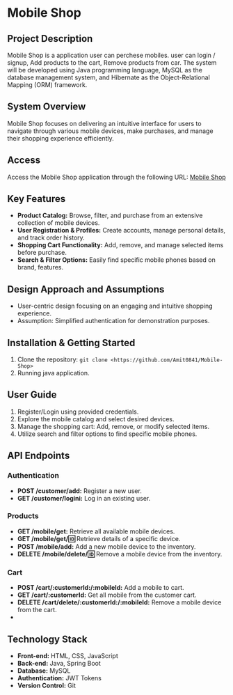 # Mobile Shop

## Project Description

Mobile Shop is a application user can perchese mobiles. user can login / signup, Add products to the cart, Remove products from car. The system will be developed using Java programming language, MySQL as the database management system, and Hibernate as the Object-Relational Mapping (ORM) framework. 

## System Overview

Mobile Shop focuses on delivering an intuitive interface for users to navigate through various mobile devices, make purchases, and manage their shopping experience efficiently.

## Access

Access the Mobile Shop application through the following URL: [Mobile Shop](https://6593a8a973b2164c52441e50--magical-malabi-b00d0b.netlify.app/)

## Key Features

- **Product Catalog:** Browse, filter, and purchase from an extensive collection of mobile devices.
- **User Registration & Profiles:** Create accounts, manage personal details, and track order history.
- **Shopping Cart Functionality:** Add, remove, and manage selected items before purchase.
- **Search & Filter Options:** Easily find specific mobile phones based on brand, features.

## Design Approach and Assumptions

- User-centric design focusing on an engaging and intuitive shopping experience.
- Assumption: Simplified authentication for demonstration purposes.

## Installation & Getting Started

1. Clone the repository: `git clone <https://github.com/Amit0841/Mobile-Shop>`
2. Running java application.

## User Guide

1. Register/Login using provided credentials.
2. Explore the mobile catalog and select desired devices.
3. Manage the shopping cart: Add, remove, or modify selected items.
5. Utilize search and filter options to find specific mobile phones.

## API Endpoints

### Authentication

- **POST /customer/add:** Register a new user.
- **GET /customer/logini:** Log in an existing user.

### Products

- **GET /mobile/get:** Retrieve all available mobile devices.
- **GET /mobile/get/:id:** Retrieve details of a specific device.
- **POST /mobile/add:** Add a new mobile device to the inventory.
- **DELETE /mobile/delete/:id:** Remove a mobile device from the inventory.

### Cart

- **POST /cart/:customerId:/:mobileId:** Add a mobile to cart.
- **GET /cart/:customerId:** Get all mobile from the customer cart.
- **DELETE /cart/delete/:customerId:/:mobileId:** Remove a mobile device from the cart.
- 
## Technology Stack

- **Front-end:** HTML, CSS, JavaScript
- **Back-end:** Java, Spring Boot
- **Database:** MySQL
- **Authentication:** JWT Tokens
- **Version Control:** Git
